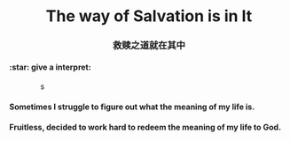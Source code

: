 <h1 align="center">The way of Salvation is in It </h1>
<h3 align="center">救赎之道就在其中 </h3>
<h4>:star: give a interpret:</h4>
&emsp;&emsp;&emsp;&emsp;s
<h4>Sometimes I struggle to figure out what the meaning of my life is.</h4>
<h4>Fruitless, decided to work hard to redeem the meaning of my life to God.</h4>








<!--
**redeemed8/Redeemed8** is a ✨ _special_ ✨ repository because its `README.md` (this file) appears on your GitHub profile.

Here are some ideas to get you started:

- 🔭 I’m currently working on ...
- 🌱 I’m currently learning ...
- 👯 I’m looking to collaborate on ...
- 🤔 I’m looking for help with ...
- 💬 Ask me about ...
- 📫 How to reach me: ...
- 😄 Pronouns: ...
- ⚡ Fun fact: ...
-->
